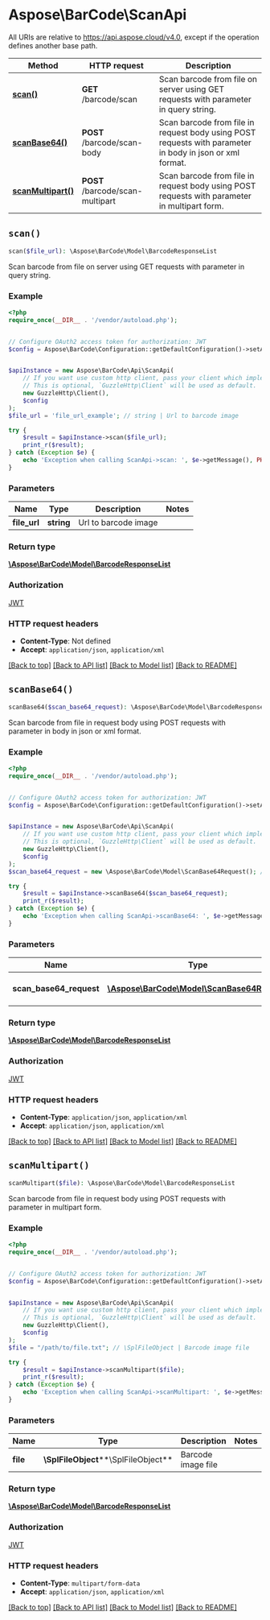 # Aspose\BarCode\ScanApi

All URIs are relative to https://api.aspose.cloud/v4.0, except if the operation defines another base path.

| Method | HTTP request | Description |
| ------------- | ------------- | ------------- |
| [**scan()**](ScanApi.md#scan) | **GET** /barcode/scan | Scan barcode from file on server using GET requests with parameter in query string. |
| [**scanBase64()**](ScanApi.md#scanBase64) | **POST** /barcode/scan-body | Scan barcode from file in request body using POST requests with parameter in body in json or xml format. |
| [**scanMultipart()**](ScanApi.md#scanMultipart) | **POST** /barcode/scan-multipart | Scan barcode from file in request body using POST requests with parameter in multipart form. |


## `scan()`

```php
scan($file_url): \Aspose\BarCode\Model\BarcodeResponseList
```

Scan barcode from file on server using GET requests with parameter in query string.

### Example

```php
<?php
require_once(__DIR__ . '/vendor/autoload.php');


// Configure OAuth2 access token for authorization: JWT
$config = Aspose\BarCode\Configuration::getDefaultConfiguration()->setAccessToken('YOUR_ACCESS_TOKEN');


$apiInstance = new Aspose\BarCode\Api\ScanApi(
    // If you want use custom http client, pass your client which implements `GuzzleHttp\ClientInterface`.
    // This is optional, `GuzzleHttp\Client` will be used as default.
    new GuzzleHttp\Client(),
    $config
);
$file_url = 'file_url_example'; // string | Url to barcode image

try {
    $result = $apiInstance->scan($file_url);
    print_r($result);
} catch (Exception $e) {
    echo 'Exception when calling ScanApi->scan: ', $e->getMessage(), PHP_EOL;
}
```

### Parameters

| Name | Type | Description  | Notes |
| ------------- | ------------- | ------------- | ------------- |
| **file_url** | **string**| Url to barcode image | |

### Return type

[**\Aspose\BarCode\Model\BarcodeResponseList**](../Model/BarcodeResponseList.md)

### Authorization

[JWT](../../README.md#JWT)

### HTTP request headers

- **Content-Type**: Not defined
- **Accept**: `application/json`, `application/xml`

[[Back to top]](#) [[Back to API list]](../../README.md#endpoints)
[[Back to Model list]](../../README.md#models)
[[Back to README]](../../README.md)

## `scanBase64()`

```php
scanBase64($scan_base64_request): \Aspose\BarCode\Model\BarcodeResponseList
```

Scan barcode from file in request body using POST requests with parameter in body in json or xml format.

### Example

```php
<?php
require_once(__DIR__ . '/vendor/autoload.php');


// Configure OAuth2 access token for authorization: JWT
$config = Aspose\BarCode\Configuration::getDefaultConfiguration()->setAccessToken('YOUR_ACCESS_TOKEN');


$apiInstance = new Aspose\BarCode\Api\ScanApi(
    // If you want use custom http client, pass your client which implements `GuzzleHttp\ClientInterface`.
    // This is optional, `GuzzleHttp\Client` will be used as default.
    new GuzzleHttp\Client(),
    $config
);
$scan_base64_request = new \Aspose\BarCode\Model\ScanBase64Request(); // \Aspose\BarCode\Model\ScanBase64Request | Barcode scan request

try {
    $result = $apiInstance->scanBase64($scan_base64_request);
    print_r($result);
} catch (Exception $e) {
    echo 'Exception when calling ScanApi->scanBase64: ', $e->getMessage(), PHP_EOL;
}
```

### Parameters

| Name | Type | Description  | Notes |
| ------------- | ------------- | ------------- | ------------- |
| **scan_base64_request** | [**\Aspose\BarCode\Model\ScanBase64Request**](../Model/ScanBase64Request.md)| Barcode scan request | |

### Return type

[**\Aspose\BarCode\Model\BarcodeResponseList**](../Model/BarcodeResponseList.md)

### Authorization

[JWT](../../README.md#JWT)

### HTTP request headers

- **Content-Type**: `application/json`, `application/xml`
- **Accept**: `application/json`, `application/xml`

[[Back to top]](#) [[Back to API list]](../../README.md#endpoints)
[[Back to Model list]](../../README.md#models)
[[Back to README]](../../README.md)

## `scanMultipart()`

```php
scanMultipart($file): \Aspose\BarCode\Model\BarcodeResponseList
```

Scan barcode from file in request body using POST requests with parameter in multipart form.

### Example

```php
<?php
require_once(__DIR__ . '/vendor/autoload.php');


// Configure OAuth2 access token for authorization: JWT
$config = Aspose\BarCode\Configuration::getDefaultConfiguration()->setAccessToken('YOUR_ACCESS_TOKEN');


$apiInstance = new Aspose\BarCode\Api\ScanApi(
    // If you want use custom http client, pass your client which implements `GuzzleHttp\ClientInterface`.
    // This is optional, `GuzzleHttp\Client` will be used as default.
    new GuzzleHttp\Client(),
    $config
);
$file = "/path/to/file.txt"; // \SplFileObject | Barcode image file

try {
    $result = $apiInstance->scanMultipart($file);
    print_r($result);
} catch (Exception $e) {
    echo 'Exception when calling ScanApi->scanMultipart: ', $e->getMessage(), PHP_EOL;
}
```

### Parameters

| Name | Type | Description  | Notes |
| ------------- | ------------- | ------------- | ------------- |
| **file** | **\SplFileObject****\SplFileObject**| Barcode image file | |

### Return type

[**\Aspose\BarCode\Model\BarcodeResponseList**](../Model/BarcodeResponseList.md)

### Authorization

[JWT](../../README.md#JWT)

### HTTP request headers

- **Content-Type**: `multipart/form-data`
- **Accept**: `application/json`, `application/xml`

[[Back to top]](#) [[Back to API list]](../../README.md#endpoints)
[[Back to Model list]](../../README.md#models)
[[Back to README]](../../README.md)

